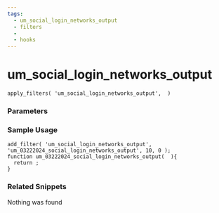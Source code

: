 ```yaml
---
tags: 
  - um_social_login_networks_output
  - filters
  - 
  - hooks
---
```

# um\_social\_login\_networks\_output

``` php:no-line-numbers
apply_filters( 'um_social_login_networks_output',  )
```
<div class='hook-sep'></div>

### Parameters

<div class='hook-sep'></div>



### Sample Usage

``` php:no-line-numbers
add_filter( 'um_social_login_networks_output', 'um_03222024_social_login_networks_output', 10, 0 );
function um_03222024_social_login_networks_output(  ){
  return ;
}
```
<div class='hook-sep'></div>



### Related Snippets

Nothing was found

